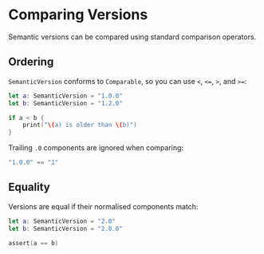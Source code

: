 # Comparing Versions

Semantic versions can be compared using standard comparison operators.

## Ordering

`SemanticVersion` conforms to `Comparable`, so you can use `<`, `<=`, `>`, and `>=`:

```swift
let a: SemanticVersion = "1.0.0"
let b: SemanticVersion = "1.2.0"

if a < b {
    print("\(a) is older than \(b)")
}
```

Trailing `.0` components are ignored when comparing:

```swift
"1.0.0" == "1"
```

## Equality

Versions are equal if their normalised components match:

```swift
let a: SemanticVersion = "2.0"
let b: SemanticVersion = "2.0.0"

assert(a == b)
```
